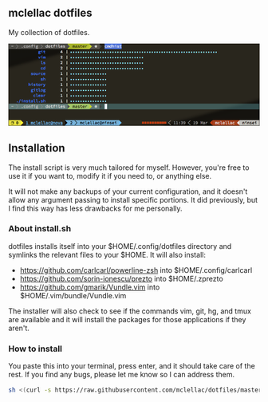 ## mclellac dotfiles
My collection of dotfiles.

![shell](img/shell.png)

## Installation
  The install script is very much tailored for myself. However, you're free to use it if you want to, modify it if you need to, or anything else.

  It will not make any backups of your current configuration, and it doesn't allow any argument passing to install specific portions. It did previously, but I find this way has less drawbacks for me personally.

### About install.sh
  dotfiles installs itself into your $HOME/.config/dotfiles directory and symlinks the relevant files to your $HOME. It will also install:

  * https://github.com/carlcarl/powerline-zsh  into $HOME/.config/carlcarl
  * https://github.com/sorin-ionescu/prezto    into $HOME/.zprezto
  * https://github.com/gmarik/Vundle.vim       into $HOME/.vim/bundle/Vundle.vim

  The installer will also check to see if the commands vim, git, hg, and tmux are available and it will install the packages for those applications if they aren't.

### How to install
You paste this into your terminal, press enter, and it should take care of the rest. If you find any bugs, please let me know so I can address them.

```bash
sh <(curl -s https://raw.githubusercontent.com/mclellac/dotfiles/master/install.sh -L)
```

